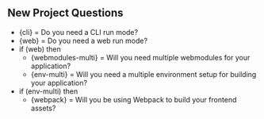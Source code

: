 ## New Project Questions

* {cli} = Do you need a CLI run mode?
* {web} = Do you need a web run mode?
* if (web) then
  * {webmodules-multi} = Will you need multiple webmodules for your application?
  * {env-multi} = Will you need a multiple environment setup for building your application?
* if (env-multi) then
  * {webpack} = Will you be using Webpack to build your frontend assets?
